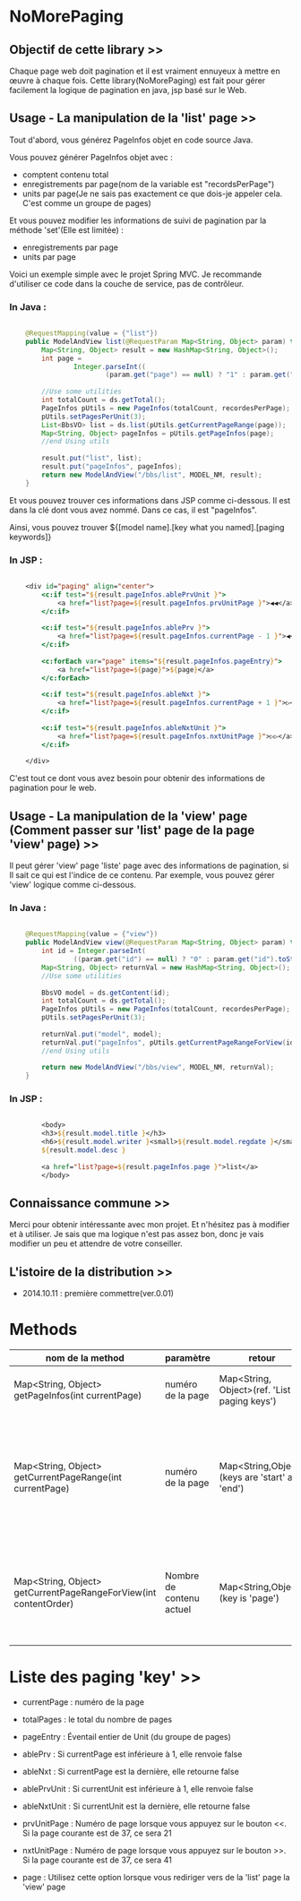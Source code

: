 NoMorePaging
============

## Objectif de cette library >>

Chaque page web doit pagination et il est vraiment ennuyeux à mettre en œuvre à chaque fois.
Cette library(NoMorePaging) est fait pour gérer facilement la logique de pagination en java, jsp basé sur le Web.

## Usage - La manipulation de la 'list' page >>

Tout d'abord, vous générez PageInfos objet en code source Java.

Vous pouvez générer PageInfos objet avec :
- comptent contenu total
- enregistrements par page(nom de la variable est "recordsPerPage")
- units par page(Je ne sais pas exactement ce que dois-je appeler cela. C'est comme un groupe de pages)

Et vous pouvez modifier les informations de suivi de pagination par la méthode 'set'(Elle est limitée) :
- enregistrements par page
- units par page

Voici un exemple simple avec le projet Spring MVC.
Je recommande d'utiliser ce code dans la couche de service, pas de contrôleur.

### In Java :

``` java

	@RequestMapping(value = {"list"})
	public ModelAndView list(@RequestParam Map<String, Object> param) throws Exception{
		Map<String, Object> result = new HashMap<String, Object>();
		int page = 
				Integer.parseInt((
						(param.get("page") == null) ? "1" : param.get("page").toString()));
		
		//Use some utilities
		int totalCount = ds.getTotal();
		PageInfos pUtils = new PageInfos(totalCount, recordesPerPage);
		pUtils.setPagesPerUnit(3);
		List<BbsVO> list = ds.list(pUtils.getCurrentPageRange(page));
		Map<String, Object> pageInfos = pUtils.getPageInfos(page);
		//end Using utils
		
		result.put("list", list);
		result.put("pageInfos", pageInfos);
		return new ModelAndView("/bbs/list", MODEL_NM, result);
	}

```

Et vous pouvez trouver ces informations dans JSP comme ci-dessous.
Il est dans la clé dont vous avez nommé. Dans ce cas, il est "pageInfos".

Ainsi, vous pouvez trouver ${[model name].[key what you named].[paging keywords]} 

### In JSP :

```jsp

	<div id="paging" align="center">
		<c:if test="${result.pageInfos.ablePrvUnit }">
			<a href="list?page=${result.pageInfos.prvUnitPage }">◀◀︎</a>
		</c:if>
	
		<c:if test="${result.pageInfos.ablePrv }">
			<a href="list?page=${result.pageInfos.currentPage - 1 }">◀︎</a>
		</c:if>
		
		<c:forEach var="page" items="${result.pageInfos.pageEntry}">
			<a href="list?page=${page}">${page}</a>
		</c:forEach>
		
		<c:if test="${result.pageInfos.ableNxt }">
			<a href="list?page=${result.pageInfos.currentPage + 1 }">▷</a>
		</c:if>
		
		<c:if test="${result.pageInfos.ableNxtUnit }">
			<a href="list?page=${result.pageInfos.nxtUnitPage }">▷▷</a>
		</c:if>
		
	</div>

```

C'est tout ce dont vous avez besoin pour obtenir des informations de pagination pour le web.

## Usage - La manipulation de la 'view' page (Comment passer sur 'list' page de la page 'view' page) >>

Il peut gérer 'view' page 'liste' page avec des informations de pagination, si Il sait ce qui est l'indice de ce contenu.
Par exemple, vous pouvez gérer 'view' logique comme ci-dessous.

### In Java :

``` java

	@RequestMapping(value = {"view"})
	public ModelAndView view(@RequestParam Map<String, Object> param) throws Exception {
		int id = Integer.parseInt(
				((param.get("id") == null) ? "0" : param.get("id").toString()));
		Map<String, Object> returnVal = new HashMap<String, Object>();
		//Use some utilities
		
		BbsVO model = ds.getContent(id);
		int totalCount = ds.getTotal();
		PageInfos pUtils = new PageInfos(totalCount, recordesPerPage);
		pUtils.setPagesPerUnit(3);
		
		returnVal.put("model", model);
		returnVal.put("pageInfos", pUtils.getCurrentPageRangeForView(id));
		//end Using utils		
		
		return new ModelAndView("/bbs/view", MODEL_NM, returnVal);
	}

```

### In JSP :

``` jsp

		<body>
		<h3>${result.model.title }</h3>
		<h6>${result.model.writer }<small>${result.model.regdate }</small></h6>
		${result.model.desc }
		
		<a href="list?page=${result.pageInfos.page }">list</a>
		</body>

```


## Connaissance commune >>

Merci pour obtenir intéressante avec mon projet. Et n'hésitez pas à modifier et à utiliser. 
Je sais que ma logique n'est pas assez bon, donc je vais modifier un peu et attendre de votre conseiller.


## L'istoire de la distribution >>

- 2014.10.11 : première commettre(ver.0.01)


# Methods

| nom de la method | paramètre | retour | détail |
|------------------|-----------|--------|--------|
|Map<String, Object> getPageInfos(int currentPage)| numéro de la page | Map<String, Object>(ref. 'List of paging keys') | Cette méthode renvoie Informations de pagination |
|Map<String, Object> getCurrentPageRange(int currentPage)| numéro de la page | Map<String,Object>(keys are 'start' and 'end') | Cette méthode renvoie Map avec les touches de la 'start' et 'end'. Ces moyens numéros 'rownum' des enregistrements  qui montre dans cette page |
|Map<String, Object> getCurrentPageRangeForView(int contentOrder)| Nombre de contenu actuel | Map<String,Object>(key is 'page') | Si le contenu de l'ordre est de 27 et enregistrements par page est de 10, cette méthode renvoie {page = "2"} |


# Liste des paging 'key' >>

- currentPage : numéro de la page
- totalPages  : le total du nombre de pages 
- pageEntry   : Éventail entier de Unit (du groupe de pages) 
- ablePrv	  : Si currentPage est inférieure à 1, elle renvoie false
- ableNxt	  : Si currentPage est la dernière, elle retourne false
- ablePrvUnit : Si currentUnit est inférieure à 1, elle renvoie false
- ableNxtUnit : Si currentUnit est la dernière, elle retourne false
- prvUnitPage : Numéro de page lorsque vous appuyez sur le bouton <<. Si la page courante est de 37, ce sera 21
- nxtUnitPage : Numéro de page lorsque vous appuyez sur le bouton >>. Si la page courante est de 37, ce sera 41

- page		  : Utilisez cette option lorsque vous rediriger vers de la 'list' page la 'view' page